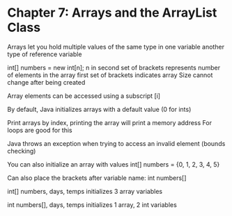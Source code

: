 # Chapter 7: Arrays and the ArrayList Class

Arrays let you hold multiple values of the same type in one variable
another type of reference variable

int[] numbers = new int[n];
n in second set of brackets represents number of elements in the array
first set of brackets indicates array
Size cannot change after being created

Array elements can be accessed using a subscript [i]

By default, Java initializes arrays with a default value (0 for ints)

Print arrays by index, printing the array will print a memory address
For loops are good for this

Java throws an exception when trying to access an invalid element (bounds checking)

You can also initialize an array with values
int[] numbers = {0, 1, 2, 3, 4, 5}

Can also place the brackets after variable name:
int numbers[]

int[] numbers, days, temps
initializes 3 array variables

int numbers[], days, temps
initializes 1 array, 2 int variables

